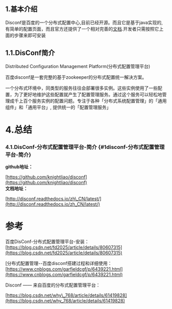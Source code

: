 ## 1.基本介绍

Disconf是百度的一个分布式配置中心,目前已经开源。而且它是基于java实现的,有简单的配置页面，而且官方还提供了一个相对完善的[文档](https://disconf.readthedocs.io/zh_CN/latest/).开发者只需按照它上面的步骤来即可安装

## 1.1.DisConf简介

Distributed Configuration Management Platform\(分布式配置管理平台\)

百度disconf是一套完整的基于zookeeper的分布式配置统一解决方案。

一个分布式环境中，同类型的服务往往会部署很多实例。这些实例使用了一些配置，为了更好地维护这些配置就产生了配置管理服务。通过这个服务可以轻松地管理成千上百个服务实例的配置问题。专注于各种「分布式系统配置管理」的「通用组件」和「通用平台」, 提供统一的「配置管理服务」

# 4.总结

### 4.1.DisConf-分布式配置管理平台-简介 {#1disconf-分布式配置管理平台-简介}

**github地址：**

[https://github.com/knightliao/disconf](https://github.com/knightliao/disconf)  
**文档地址：**

[http://disconf.readthedocs.io/zh\_CN/latest/](http://disconf.readthedocs.io/zh_CN/latest/)

# 参考

百度DisConf-分布式配置管理平台-安装：  
[https://blog.csdn.net/fd2025/article/details/80607315](https://blog.csdn.net/fd2025/article/details/80607315)

\[分布式配置管理--百度disconf搭建过程和详细使用：  
[https://www.cnblogs.com/garfieldcgf/p/6439221.html](https://www.cnblogs.com/garfieldcgf/p/6439221.html)

Disconf —— 来自百度的分布式配置管理平台：

[https://blog.csdn.net/why\_768/article/details/61419828](https://blog.csdn.net/why_768/article/details/61419828)

